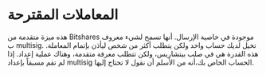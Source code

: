 # المعاملات المقترحة

هذه ميزة متقدمة من Bitshares موجودة في خاصية الإرسال. أنها تسمح لشيء معروف ب multisig. تخيل لديك حساب واحد ولكن يتطلب أكثر من شخص ليأذن بإتمام المعاملة. هذه القدرة هي في صلب بيتشاريس، ولكن تتطلب معرفة متقدمة، وهناك عملية إعداد. إذا لم تقم مسبقاً بإعداد multisig الحساب الخاص بك،أنه من الأسلم أن نقول لا تحتاج إليها.